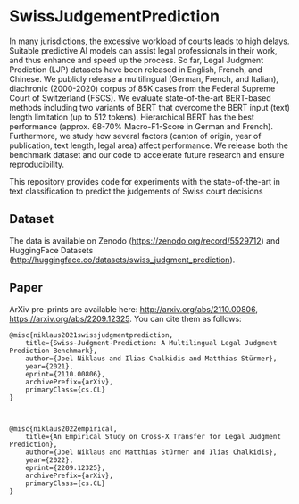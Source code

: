 # SwissJudgementPrediction
In many jurisdictions, the excessive workload of courts leads to high delays. Suitable predictive AI models can assist legal professionals in their work, and thus enhance and speed up the process. So far, Legal Judgment Prediction (LJP) datasets have been released in English, French, and Chinese. We publicly release a multilingual (German, French, and Italian), diachronic (2000-2020) corpus of 85K cases from the Federal Supreme Court of Switzerland (FSCS). We evaluate state-of-the-art BERT-based methods including two variants of BERT that overcome the BERT input (text) length limitation (up to 512 tokens). Hierarchical BERT has the best performance (approx. 68-70% Macro-F1-Score in German and French). Furthermore, we study how several factors (canton of origin, year of publication, text length, legal area) affect performance. We release both the benchmark dataset and our code to accelerate future research and ensure reproducibility.

This repository provides code for experiments with the state-of-the-art in text classification to predict the judgements of Swiss court decisions

## Dataset
The data is available on Zenodo (https://zenodo.org/record/5529712) and HuggingFace Datasets (http://huggingface.co/datasets/swiss_judgment_prediction). 

## Paper
ArXiv pre-prints are available here: http://arxiv.org/abs/2110.00806, https://arxiv.org/abs/2209.12325.
You can cite them as follows: 

    @misc{niklaus2021swissjudgmentprediction,
        title={Swiss-Judgment-Prediction: A Multilingual Legal Judgment Prediction Benchmark},
        author={Joel Niklaus and Ilias Chalkidis and Matthias Stürmer},
        year={2021},
        eprint={2110.00806},
        archivePrefix={arXiv},
        primaryClass={cs.CL}
    }



    @misc{niklaus2022empirical,
        title={An Empirical Study on Cross-X Transfer for Legal Judgment Prediction},
        author={Joel Niklaus and Matthias Stürmer and Ilias Chalkidis},
        year={2022},
        eprint={2209.12325},
        archivePrefix={arXiv},
        primaryClass={cs.CL}
    }

